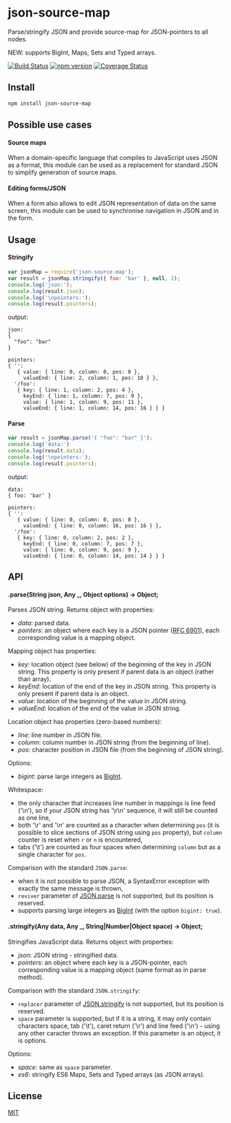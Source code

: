 # json-source-map
Parse/stringify JSON and provide source-map for JSON-pointers to all nodes.

NEW: supports BigInt, Maps, Sets and Typed arrays.

[![Build Status](https://travis-ci.org/epoberezkin/json-source-map.svg?branch=master)](https://travis-ci.org/epoberezkin/json-source-map)
[![npm version](https://badge.fury.io/js/json-source-map.svg)](https://www.npmjs.com/package/json-source-map)
[![Coverage Status](https://coveralls.io/repos/github/epoberezkin/json-source-map/badge.svg?branch=master)](https://coveralls.io/github/epoberezkin/json-source-map?branch=master)


## Install

```bash
npm install json-source-map
```


## Possible use cases

#### Source maps

When a domain-specific language that compiles to JavaScript uses JSON as a format, this module can be used as a replacement for standard JSON to simplify generation of source maps.

#### Editing forms/JSON

When a form also allows to edit JSON representation of data on the same screen, this module can be used to synchronise navigation in JSON and in the form.


## Usage

#### Stringify

```javascript
var jsonMap = require('json-source-map');
var result = jsonMap.stringify({ foo: 'bar' }, null, 2);
console.log('json:');
console.log(result.json);
console.log('\npointers:');
console.log(result.pointers);
```

output:

```text
json:
{
  "foo": "bar"
}

pointers:
{ '':
   { value: { line: 0, column: 0, pos: 0 },
     valueEnd: { line: 2, column: 1, pos: 18 } },
  '/foo':
   { key: { line: 1, column: 2, pos: 4 },
     keyEnd: { line: 1, column: 7, pos: 9 },
     value: { line: 1, column: 9, pos: 11 },
     valueEnd: { line: 1, column: 14, pos: 16 } } }
```


#### Parse

```javascript
var result = jsonMap.parse('{ "foo": "bar" }');
console.log('data:')
console.log(result.data);
console.log('\npointers:');
console.log(result.pointers);
```

output:
```text
data:
{ foo: 'bar' }

pointers:
{ '':
   { value: { line: 0, column: 0, pos: 0 },
     valueEnd: { line: 0, column: 16, pos: 16 } },
  '/foo':
   { key: { line: 0, column: 2, pos: 2 },
     keyEnd: { line: 0, column: 7, pos: 7 },
     value: { line: 0, column: 9, pos: 9 },
     valueEnd: { line: 0, column: 14, pos: 14 } } }
```


## API

#### .parse(String json, Any _, Object options) -&gt; Object;

Parses JSON string. Returns object with properties:
- _data_: parsed data.
- _pointers_: an object where each key is a JSON pointer ([RFC 6901](https://tools.ietf.org/html/rfc6901)), each corresponding value is a mapping object.

Mapping object has properties:
- _key_: location object (see below) of the beginning of the key in JSON string. This property is only present if parent data is an object (rather than array).
- _keyEnd_: location of the end of the key in JSON string. This property is only present if parent data is an object.
- _value_: location of the beginning of the value in JSON string.
- _valueEnd_: location of the end of the value in JSON string.

Location object has properties (zero-based numbers):
- _line_: line number in JSON file.
- _column_: column number in JSON string (from the beginning of line).
- _pos_: character position in JSON file (from the beginning of JSON string).

Options:
- _bigint_: parse large integers as [BigInt](https://developer.mozilla.org/en-US/docs/Web/JavaScript/Reference/Global_Objects/BigInt).

Whitespace:
- the only character that increases line number in mappings is line feed ('\n'), so if your JSON string has '\r\n' sequence, it will still be counted as one line,
- both '\r' and '\n' are counted as a character when determining `pos` (it is possible to slice sections of JSON string using `pos` property), but `column` counter is reset when `r` or `n` is encountered,
- tabs ('\t') are counted as four spaces when determining `column` but as a single character for `pos`.

Comparison with the standard `JSON.parse`:
- when it is not possible to parse JSON, a SyntaxError exception with exactly the same message is thrown,
- `reviver` parameter of [JSON.parse](https://developer.mozilla.org/en-US/docs/Web/JavaScript/Reference/Global_Objects/JSON/parse#Using_the_reviver_parameter) is not supported, but its position is reserved.
- supports parsing large integers as [BigInt](https://developer.mozilla.org/en-US/docs/Web/JavaScript/Reference/Global_Objects/BigInt) (with the option `bigint: true`).


#### .stringify(Any data, Any _, String|Number|Object space) -&gt; Object;

Stringifies JavaScript data. Returns object with properties:
- _json_: JSON string - stringified data.
- _pointers_: an object where each key is a JSON-pointer, each corresponding value is a mapping object (same format as in parse method).

Comparison with the standard `JSON.stringify`:
- `replacer` parameter of [JSON.stringify](https://developer.mozilla.org/en-US/docs/Web/JavaScript/Reference/Global_Objects/JSON/stringify#The_replacer_parameter) is not supported, but its position is reserved.
- `space` parameter is supported, but if it is a string, it may only contain characters space, tab ('\t'), caret return ('\r') and line feed ('\n') - using any other caracter throws an exception. If this parameter is an object, it is options.

Options:
- _space_: same as `space` parameter.
- _es6_: stringify ES6 Maps, Sets and Typed arrays (as JSON arrays).


## License

[MIT](https://github.com/epoberezkin/json-source-map/blob/master/LICENSE)
